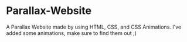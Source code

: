 # Parallax-Website
 A Parallax Website made by using HTML, CSS, and CSS Animations. 
 I've added some animations, make sure to find them out ;)
